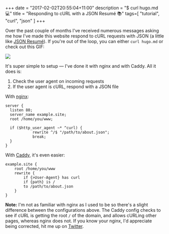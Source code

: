 +++
date = "2017-02-02T20:55:04+11:00"
description = "$ curl hugo.md 💻"
title = "Responding to cURL with a JSON Resumé 📚"
tags=[ "tutorial", "curl", "json" ]
+++

Over the past couple of months I've received numerous messages asking me how I've made this website respond to cURL requests with JSON (a little like [JSON Resumé](https://jsonresume.org)).  If you're out of the loop, you can either `curl hugo.md` or check out this GIF:

![](screen-capture.gif)

It's super simple to setup — I've done it with nginx and with Caddy. All it does is:  
1. Check the user agent on incoming requests   
2. If the user agent is cURL, respond with a JSON file

With [nginx](https://www.nginx.com):

```nginx
server {
  listen 80;
  server_name example.site;
  root /home/you/www;

  if ($http_user_agent ~* ^curl) {
    		rewrite ^/$ "/path/to/about.json";
    		break;
  }
}
```

With [Caddy](https://caddyserver.com), it's even easier:

```
example.site {
    root /home/you/www
    rewrite {
        if {>User-Agent} has curl
        if {path} is /
        to /path/to/about.json
    }
}
```

**Note:** I'm not as familiar with nginx as I used to be so there's a slight difference between the configurations above. The Caddy config checks to see if cURL is getting the root `/` of the domain, and allows cURLing other pages, whereas nginx does not. If you know your nginx, I'd appreciate being corrected, hit me up on [Twitter](https://twitter.com/hugojmd).
